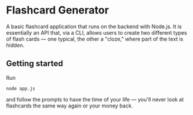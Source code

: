 # Flashcard Generator
A basic flashcard application that runs on the backend with Node.js. It is essentially an API that, via a CLI, allows users to create two different types of flash cards — one typical, the other a "cloze," where part of the text is hidden.

## Getting started

Run 
```
node app.js
```
and follow the prompts to have the time of your life — you'll never look at flashcards the same way again or your money back. 


